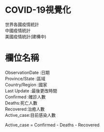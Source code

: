 COVID-19視覺化
==================
世界各國疫情統計<br>
中國疫情統計<br>
美國疫情統計(建構中)

欄位名稱
==================

ObservationDate :日期<br>
Province/State :區域<br>
Country/Region :國家<br>
Last Update :最後更改時間<br>
Confirmed :確診人數<br>
Deaths:死亡人數<br>
Recovered:治癒人數<br>
Active_case:目前感染人數<br>

Active_case = Confirmed - Deaths - Recovered

